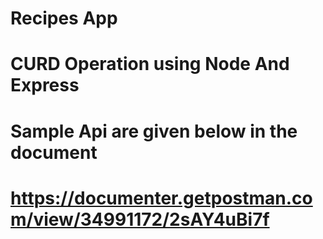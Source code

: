 # Recipes App

# CURD Operation using Node And Express

# Sample Api are given below in the document

# https://documenter.getpostman.com/view/34991172/2sAY4uBi7f
